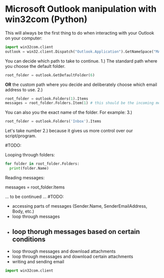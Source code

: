 

# Microsoft Outlook manipulation with win32com (Python)

This will always be the first thing to do when interacting with your Outlook on your computer:

```python
import win32com.client
outlook = win32.client.Dispatch("Outlook.Application").GetNameSpace("MAPI")
```
You can decide which path to take to continue.
1.) The standard path where you choose the default folder.
```python
root_folder = outlook.GetDefaultFolder(6)
```

<b>OR</b> the custom path where you decide and deliberately choose which email address to use.
2.)
```python
root_folder = outlook.Folders(1).Items
messages = root_folder.Folders.Item(1) # this should be the incoming messages folder
```
You can also you the exact name of the folder. For example:
3.)
```python
root_folder = outlook.Folders('Inbox').Items
```

Let's take number 2.) because it gives us more control over our script/program. 

#TODO:

Looping through folders:
```python
for folder in root_folder.Folders:
  print(folder.Name)
 ``` 
 Reading messages:
 
 messages = root_folder.Items
 
 
 ... to be continued ... 
 #TODO:
 - accessing parts of messages (Sender.Name, SenderEmailAddress, Body, etc.)  
 - loop through messages
 - loop thorugh messages based on certain conditions
    -   
 - loop through messages and download attachments
 - loop through messsages and download certain attachments
 - writing and sending email

```python
import win32com.client
```
